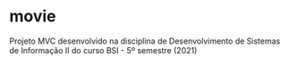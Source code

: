 # movie

Projeto MVC desenvolvido na disciplina de Desenvolvimento de Sistemas de Informação II do curso BSI - 5º semestre (2021)
